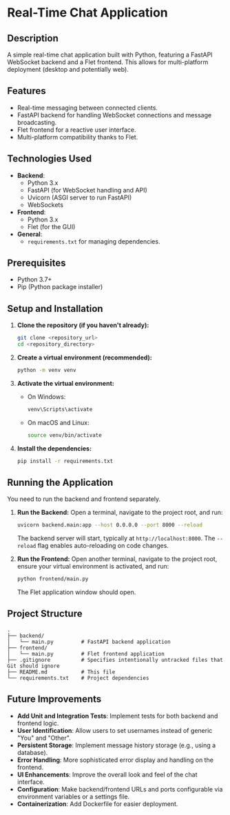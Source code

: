 # Real-Time Chat Application

## Description

A simple real-time chat application built with Python, featuring a FastAPI WebSocket backend and a Flet frontend. This allows for multi-platform deployment (desktop and potentially web).

## Features

- Real-time messaging between connected clients.
- FastAPI backend for handling WebSocket connections and message broadcasting.
- Flet frontend for a reactive user interface.
- Multi-platform compatibility thanks to Flet.

## Technologies Used

- **Backend**:
    - Python 3.x
    - FastAPI (for WebSocket handling and API)
    - Uvicorn (ASGI server to run FastAPI)
    - WebSockets
- **Frontend**:
    - Python 3.x
    - Flet (for the GUI)
- **General**:
    - `requirements.txt` for managing dependencies.

## Prerequisites

- Python 3.7+
- Pip (Python package installer)

## Setup and Installation

1.  **Clone the repository (if you haven't already):**
    ```bash
    git clone <repository_url>
    cd <repository_directory>
    ```

2.  **Create a virtual environment (recommended):**
    ```bash
    python -m venv venv
    ```

3.  **Activate the virtual environment:**
    -   On Windows:
        ```bash
        venv\Scripts\activate
        ```
    -   On macOS and Linux:
        ```bash
        source venv/bin/activate
        ```

4.  **Install the dependencies:**
    ```bash
    pip install -r requirements.txt
    ```

## Running the Application

You need to run the backend and frontend separately.

1.  **Run the Backend:**
    Open a terminal, navigate to the project root, and run:
    ```bash
    uvicorn backend.main:app --host 0.0.0.0 --port 8000 --reload
    ```
    The backend server will start, typically at `http://localhost:8000`. The `--reload` flag enables auto-reloading on code changes.

2.  **Run the Frontend:**
    Open another terminal, navigate to the project root, ensure your virtual environment is activated, and run:
    ```bash
    python frontend/main.py
    ```
    The Flet application window should open.

## Project Structure

```
.
├── backend/
│   └── main.py         # FastAPI backend application
├── frontend/
│   └── main.py         # Flet frontend application
├── .gitignore          # Specifies intentionally untracked files that Git should ignore
├── README.md           # This file
└── requirements.txt    # Project dependencies
```

## Future Improvements

-   **Add Unit and Integration Tests**: Implement tests for both backend and frontend logic.
-   **User Identification**: Allow users to set usernames instead of generic "You" and "Other".
-   **Persistent Storage**: Implement message history storage (e.g., using a database).
-   **Error Handling**: More sophisticated error display and handling on the frontend.
-   **UI Enhancements**: Improve the overall look and feel of the chat interface.
-   **Configuration**: Make backend/frontend URLs and ports configurable via environment variables or a settings file.
-   **Containerization**: Add Dockerfile for easier deployment.
```
